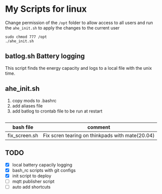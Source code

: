 # My Scripts for linux

Change permission of the `/opt` folder to allow access to all users
and run the `ahe_init.sh` to apply the changes to the current user

	sudo chmod 777 /opt
	./ahe_init.sh


## batlog.sh Battery logging 

This script finds the energy capacity and logs to a local file with the unix time. 

## ahe_init.sh

1. copy mods to .bashrc
2. add aliases file
3. add batlog to crontab file to be run at restart 

##

bash file| comment
---|---|
fix_screen.sh| Fix scren tearing on thinkpads with mate(20.04)

## TODO

- [x] local battery capacily logging
- [x] bash_rc scripts with git configs
- [x] init script to deploy 
- [ ] mqtt publisher script
- [ ] auto add shortcuts 

